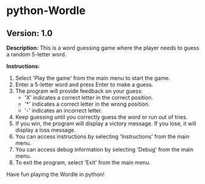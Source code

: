 # python-Wordle

## Version: 1.0

**Description:** This is a word guessing game where the player needs to guess a random 5-letter word.

**Instructions:**

1. Select 'Play the game' from the main menu to start the game.
2. Enter a 5-letter word and press Enter to make a guess.
3. The program will provide feedback on your guess:
   - 'X' indicates a correct letter in the correct position.
   - '*' indicates a correct letter in the wrong position.
   - '-' indicates an incorrect letter.
4. Keep guessing until you correctly guess the word or run out of tries.
5. If you win, the program will display a victory message. If you lose, it will display a loss message.
6. You can access instructions by selecting 'Instructions' from the main menu.
7. You can access debug information by selecting 'Debug' from the main menu.
8. To exit the program, select 'Exit' from the main menu.

Have fun playing the Wordle in python!
